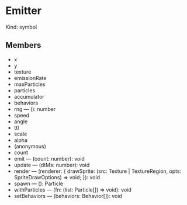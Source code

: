 # Emitter

Kind: symbol

## Members

- x
- y
- texture
- emissionRate
- maxParticles
- particles
- accumulator
- behaviors
- rng — (): number
- speed
- angle
- ttl
- scale
- alpha
- (anonymous)
- count
- emit — (count: number): void
- update — (dtMs: number): void
- render — (renderer: { drawSprite: (src: Texture | TextureRegion, opts: SpriteDrawOptions) => void; }): void
- spawn — (): Particle
- withParticles — (fn: (list: Particle[]) => void): void
- setBehaviors — (behaviors: Behavior[]): void
